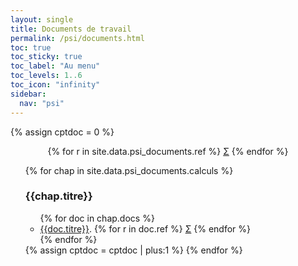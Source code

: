 ```yaml
---
layout: single
title: Documents de travail
permalink: /psi/documents.html
toc: true
toc_sticky: true
toc_label: "Au menu"
toc_levels: 1..6
toc_icon: "infinity"
sidebar:
  nav: "psi"
---
```


{% assign cptdoc = 0 %}

<center>
<nobr>
{% for r in site.data.psi_documents.ref %}
<a href="./psi_doc/ref/{{r.ref}}" class="ref">&Sigma;</a>
{% endfor %}
</nobr>
</center>

<ul start="0" style="list-style-type:none">
{% for chap in site.data.psi_documents.calculs %}
<li> <h3 id="#docs_{{cptdoc}}">{{chap.titre}}</h3>
<ul>
{% for doc in chap.docs %}
<li><a href="{{doc.url}}">{{doc.titre}}</a>.
{% for r in doc.ref %}
<a href="./psi_doc/ref/{{r}}" class="ref">&Sigma;</a>
{% endfor %}
</li>
{% endfor %}
</ul>
</li>
{% assign cptdoc = cptdoc | plus:1 %}
{% endfor %}
</ul>
